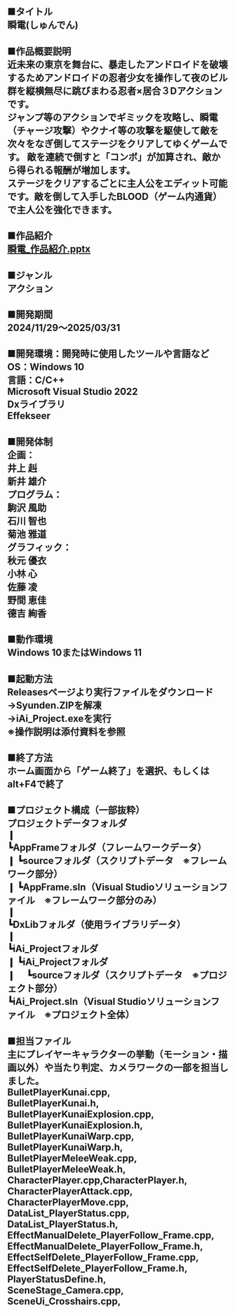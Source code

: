 ■タイトル    
瞬電(しゅんでん)
--------------------------------
■作品概要説明   
近未来の東京を舞台に、暴走したアンドロイドを破壊するためアンドロイドの忍者少女を操作して夜のビル群を縦横無尽に跳びまわる忍者×居合３Dアクションです。  
ジャンプ等のアクションでギミックを攻略し、瞬電（チャージ攻撃）やクナイ等の攻撃を駆使して敵を次々をなぎ倒してステージをクリアしてゆくゲームです。
敵を連続で倒すと「コンボ」が加算され、敵から得られる報酬が増加します。  
ステージをクリアするごとに主人公をエディット可能です。敵を倒して入手したBLOOD（ゲーム内通貨）で主人公を強化できます。
--------------------------------
■作品紹介  
[瞬電_作品紹介.pptx](https://github.com/user-attachments/files/22596770/_.pptx)
--------------------------------
■ジャンル  
アクション
--------------------------------
■開発期間  
 2024/11/29～2025/03/31
-------------------------------
■開発環境：開発時に使用したツールや言語など    
 OS：Windows 10  
 言語：C/C++  
 Microsoft Visual Studio 2022  
 Dxライブラリ  
 Effekseer  
------------------------------
■開発体制  
企画：  
 井上 赳  
 新井 雄介  
プログラム：  
 駒沢 風助   
 石川 智也   
 菊池 雅道   
グラフィック：  
 秋元 優衣  
 小林 心    
 佐藤 凌    
 野間 恵佳  
 德吉 絢香   
--------------------------------
■動作環境  
Windows 10またはWindows 11
--------------------------------
■起動方法  
Releasesページより実行ファイルをダウンロード  
→Syunden.ZIPを解凍  
→iAi_Project.exeを実行  
※操作説明は添付資料を参照  
--------------------------------
■終了方法  
 ホーム画面から「ゲーム終了」を選択、もしくはalt+F4で終了
--------------------------------
■プロジェクト構成（一部抜粋）  
プロジェクトデータフォルダ  
❙  
┗AppFrameフォルダ（フレームワークデータ）  
❙ ┗sourceフォルダ（スクリプトデータ　※フレームワーク部分）  
❙ ┗AppFrame.sln（Visual Studioソリューションファイル　※フレームワーク部分のみ）  
❙  
┗DxLibフォルダ（使用ライブラリデータ）  
❙  
┗iAi_Projectフォルダ  
❙ ┗iAi_Projectフォルダ  
❙ 　┗sourceフォルダ（スクリプトデータ　※プロジェクト部分）  
┗iAi_Project.sln（Visual Studioソリューションファイル　※プロジェクト全体）  
--------------------------------
■担当ファイル  
主にプレイヤーキャラクターの挙動（モーション・描画以外）や当たり判定、カメラワークの一部を担当しました。  
BulletPlayerKunai.cpp,  
BulletPlayerKunai.h,  
BulletPlayerKunaiExplosion.cpp,  
BulletPlayerKunaiExplosion.h,  
BulletPlayerKunaiWarp.cpp,  
BulletPlayerKunaiWarp.h,  
BulletPlayerMeleeWeak.cpp,  
BulletPlayerMeleeWeak.h,  
CharacterPlayer.cpp,CharacterPlayer.h,  
CharacterPlayerAttack.cpp,  
CharacterPlayerMove.cpp,  
DataList_PlayerStatus.cpp,  
DataList_PlayerStatus.h,  
EffectManualDelete_PlayerFollow_Frame.cpp,  
EffectManualDelete_PlayerFollow_Frame.h,  
EffectSelfDelete_PlayerFollow_Frame.cpp,  
EffectSelfDelete_PlayerFollow_Frame.h,  
PlayerStatusDefine.h,  
SceneStage_Camera.cpp,  
SceneUi_Crosshairs.cpp,  
--------------------------------
